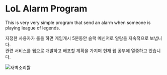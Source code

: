 
# LoL Alarm Program
This is very very simple program that send an alarm when someone is playing league of legends.

지정한 사용자가 롤을 하면 게임개시 5분동안 슬랙 메신저로 알람을 지속적으로 보냅니다.     
관련 서비스를 웹으로 개발하고 배포할 계획을 가지며 현재 웹 공부에 열중하고 있습니다.


![새벽소리짤](https://user-images.githubusercontent.com/83443857/135082380-0e01f6e8-ff74-43f8-b045-8cca534bb114.jpg)
